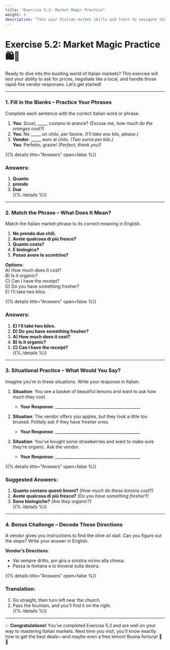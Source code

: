 ```yaml
---
title: "Exercise 5.2: Market Magic Practice"
weight: 4
description: "Test your Italian market skills and learn to navigate the chaos like a pro!"
---
```


# Exercise 5.2: Market Magic Practice 🛍️🍅  

Ready to dive into the bustling world of Italian markets? This exercise will test your ability to ask for prices, negotiate like a local, and handle those rapid-fire vendor responses. Let’s get started!

---

### 1. Fill in the Blanks – Practice Your Phrases  

Complete each sentence with the correct Italian word or phrase.

1. **You**: Scusi, _____ costano le arance? *(Excuse me, how much do the oranges cost?)*  
2. **You**: Ne _____ un chilo, per favore. *(I’ll take one kilo, please.)*  
3. **Vendor**: _____ euro al chilo. *(Two euros per kilo.)*  
   **You**: Perfetto, grazie! *(Perfect, thank you!)*  

{{% details title="Answers" open=false %}}
### Answers:  
1. **Quanto**  
2. **prendo**  
3. **Due**  
{{% /details %}}

---

### 2. Match the Phrase – What Does It Mean?  

Match the Italian market phrase to its correct meaning in English.

1. **Ne prendo due chili.**  
2. **Avete qualcosa di più fresco?**  
3. **Quanto costa?**  
4. **È biologico?**  
5. **Posso avere lo scontrino?**

**Options**:  
A) How much does it cost?  
B) Is it organic?  
C) Can I have the receipt?  
D) Do you have something fresher?  
E) I’ll take two kilos.  

{{% details title="Answers" open=false %}}
### Answers:  
1. **E) I’ll take two kilos.**  
2. **D) Do you have something fresher?**  
3. **A) How much does it cost?**  
4. **B) Is it organic?**  
5. **C) Can I have the receipt?**  
{{% /details %}}

---

### 3. Situational Practice – What Would You Say?  

Imagine you’re in these situations. Write your response in Italian.

1. **Situation**: You see a basket of beautiful lemons and want to ask how much they cost.  
   - **Your Response**: __________________________________________  

2. **Situation**: The vendor offers you apples, but they look a little too bruised. Politely ask if they have fresher ones.  
   - **Your Response**: __________________________________________  

3. **Situation**: You’ve bought some strawberries and want to make sure they’re organic. Ask the vendor.  
   - **Your Response**: __________________________________________  

{{% details title="Answers" open=false %}}
### Suggested Answers:  
1. **Quanto costano questi limoni?** *(How much do these lemons cost?)*  
2. **Avete qualcosa di più fresco?** *(Do you have something fresher?)*  
3. **Sono biologiche?** *(Are they organic?)*  
{{% /details %}}

---

### 4. Bonus Challenge – Decode These Directions  

A vendor gives you instructions to find the olive oil stall. Can you figure out the steps? Write your answer in English.

**Vendor’s Directions**:  
- Vai sempre dritto, poi gira a sinistra vicino alla chiesa.  
- Passa la fontana e lo troverai sulla destra.  

{{% details title="Answers" open=false %}}
### Translation:  
1. Go straight, then turn left near the church.  
2. Pass the fountain, and you’ll find it on the right.  
{{% /details %}}

---

✨ **Congratulations!** You’ve completed Exercise 5.2 and are well on your way to mastering Italian markets. Next time you visit, you’ll know exactly how to get the best deals—and maybe even a free lemon! Buona fortuna! 🍋🎉
